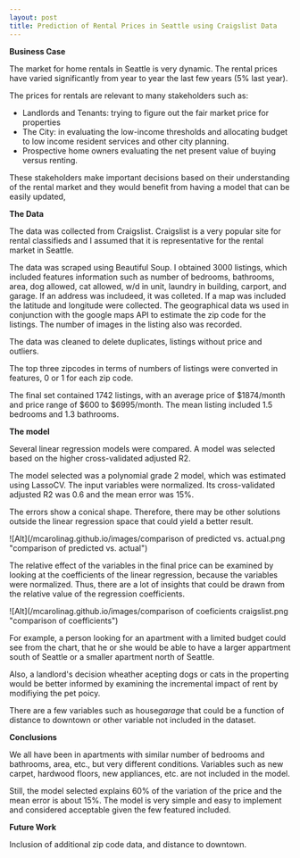 ```yaml
---
layout: post
title: Prediction of Rental Prices in Seattle using Craigslist Data
---
```


**Business Case**

The market for home rentals in Seattle is very dynamic. The rental prices have varied significantly from year to year the last few years (5% last year).

The prices for rentals are relevant to many stakeholders such as:
-	Landlords and Tenants: trying to figure out the fair market price for properties
-	The City: in evaluating the low-income thresholds and allocating budget to low income resident services and other city planning.
-	Prospective home owners evaluating the net present value of buying versus renting.

These stakeholders make important decisions based on their understanding of the rental market and they would benefit from having a model that can be easily updated,

**The Data**

The data was collected from Craigslist. Craigslist is a very popular site for rental classifieds and I assumed that it is representative for the rental market in Seattle.

The data was scraped using Beautiful Soup. I obtained 3000 listings, which included features information such as number of bedrooms, bathrooms, area, dog allowed, cat allowed, w/d in unit, laundry in building, carport, and garage. If an address was includeed, it was colleted. If a map was included the latitude and longitude were collected.  The geographical data ws used in conjunction with the google maps API to estimate the zip code for the listings. The number of images in the listing also was recorded.

The data was cleaned to delete duplicates, listings without price and outliers.

The top three zipcodes in terms of numbers of listings were converted in features, 0 or 1 for each zip code. 

The final set contained 1742 listings, with an average price of $1874/month and price range of $600 to $6995/month. The mean listing included 1.5 bedrooms and 1.3 bathrooms. 

**The model**

Several linear regression models were compared. A model was selected based on the higher cross-validated adjusted R2.

The model selected was a polynomial grade 2 model, which was estimated using LassoCV. The input variables were normalized. Its cross-validated adjusted R2 was 0.6 and the mean error was 15%.

The errors show a conical shape. Therefore, there may be other solutions outside the linear regression space that could yield a better result.

![Alt](/mcarolinag.github.io/images/comparison of predicted vs. actual.png "comparison of predicted vs. actual")

The relative effect of the variables in the final price can be examined by looking at the coefficients of the linear regression, because the variables were normalized. Thus, there are a lot of insights that could be drawn from the relative value of the regression coefficients.

![Alt](/mcarolinag.github.io/images/comparison of coeficients craigslist.png "comparison of coefficients")

For example, a person looking for an apartment with a limited budget could see from the chart, that he or she would be able to have a larger appartment south of Seattle or a smaller apartment north of Seattle.

Also, a landlord's decision wheather acepting dogs or cats in the properting would be better informed by examining the incremental impact of rent by modifiying the pet poicy.

There are a few variables such as house*garage* that could be a function of distance to downtown or other variable not included in the dataset.  


**Conclusions**  

We all have been in apartments with similar number of bedrooms and bathrooms, area, etc., but very different conditions. Variables such as new carpet, hardwood floors, new appliances, etc. are not included in the model.

Still, the model selected explains 60% of the variation of the price and the mean error is about 15%. The model is very simple and easy to implement and considered acceptable given the few featured included.

**Future Work**  

Inclusion of additional zip code data, and distance to downtown.
